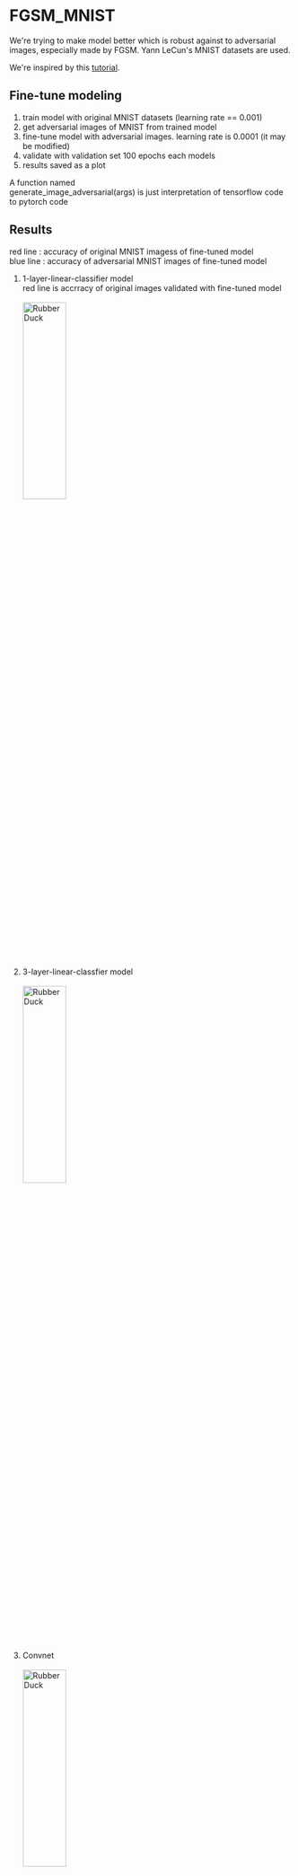 # FGSM_MNIST

We're trying to make model better which is robust against to adversarial images, especially made by FGSM.
Yann LeCun's MNIST datasets are used.

We're inspired by this [tutorial](https://www.pyimagesearch.com/2021/03/08/defending-against-adversarial-image-attacks-with-keras-and-tensorflow/).

## Fine-tune modeling
1. train model with original MNIST datasets (learning rate == 0.001)<br>
2. get adversarial images of MNIST from trained model<br>
3. fine-tune model with adversarial images. learning rate is 0.0001 (it may be modified)<br>
4. validate with validation set 100 epochs each models<br>
5. results saved as a plot <br>

A function named<br>
  generate_image_adversarial(args) is just interpretation of tensorflow code to pytorch code<br>

## Results

red line  : accuracy of original MNIST imagess of fine-tuned model<br>
blue line : accuracy of adversarial MNIST images of fine-tuned model <br>

1. 1-layer-linear-classifier model <br>
red line is accrracy of original images validated with fine-tuned model<br>
<br><img src="https://github.com/comeeasy/FGSM_MNIST/blob/main/report/1-layer-MNIST-epochs-100.png" width="40%" height="30%" title="px(픽셀) 크기 설정" alt="RubberDuck"></img><br>

2. 3-layer-linear-classfier model<br>
<br><img src="https://github.com/comeeasy/FGSM_MNIST/blob/main/report/3-layer-MNIST-epochs-100.png" width="40%" height="30%" title="px(픽셀) 크기 설정" alt="RubberDuck"></img><br>

3. Convnet<br>
<br><img src="https://github.com/comeeasy/FGSM_MNIST/blob/main/report/Convnet-MNIST-epoch-100.png" width="40%" height="30%" title="px(픽셀) 크기 설정" alt="RubberDuck"></img><br>

4. Result of none VOneNet finetuned<br>
<br><img src="https://github.com/comeeasy/VOnetNet_FGSM_MNIST/blob/main/report/None-vonenet-finetuned.png" width="40%" height="30%" title="px(픽셀) 크기 설정" alt="RubberDuck"></img><br>

accuracy of original MNIST images of two simple linear classfier models are not rubust. these are not stable.<br>
however Convnet has robust accuracy of original images. accuracy of adversarial images are going up to original accuracy. almost 95%! <br>

### fine-tunning harms linear-classifier's prediction of original data. 
### But (at least) above simple convolutional model is robust to fine-tunning 

## Requirements

- python 3.8+
- pytorch 0.4.1+
- numpy
- tqdm

## License

MIT License

## trained model

| Name     | Description                                                              |
| -------- | ------------------------------------------------------------------------ |
| 1-layer-linear-classifier | really simple model                                     |
| 3-layer-linear-classifier | add two layer to 1-layer simple model                   |
| Convnet                   | simple convolutional model                              |

## Report
<object data="https://github.com/comeeasy/FGSM_MNIST/blob/main/VOneNet-FGSM-report.pdf" type="application/pdf" width="700px" height="700px">
    <embed src="https://github.com/comeeasy/FGSM_MNIST/blob/main/VOneNet-FGSM-report.pdf">
        <p>This browser does not support PDFs. Please download the PDF to view it: <a href="https://github.com/comeeasy/FGSM_MNIST/blob/main/VOneNet-FGSM-report.pdf">Download PDF</a>.</p>
    </embed>
</object>

## Longer Motivation

1. VOneNet maybe boosts performance. So we're considering how apply this model to
[VOneNet](https://github.com/dicarlolab/vonenet)
